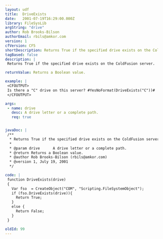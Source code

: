 ```yaml
---
layout: udf
title:  DriveExists
date:   2001-07-19T16:29:00.000Z
library: FileSysLib
argString: "drive"
author: Rob Brooks-Bilson
authorEmail: rbils@amkor.com
version: 1
cfVersion: CF5
shortDescription: Returns True if the specified drive exists on the ColdFusion server. (Windows only)
tagBased: false
description: |
 Returns True if the specified drive exists on the ColdFusion server.  Because this function uses COM, it is only supported in the Windows version of ColdFusion.

returnValue: Returns a Boolean value.

example: |
 <CFOUTPUT>
 Is there a "C" drive on this server? #YesNoFormat(DriveExists("C"))#
 </CFOUTPUT>

args:
 - name: drive
   desc: A drive letter or a complete path.
   req: true


javaDoc: |
 /**
  * Returns True if the specified drive exists on the ColdFusion server. (Windows only)
  * 
  * @param drive      A drive letter or a complete path. 
  * @return Returns a Boolean value. 
  * @author Rob Brooks-Bilson (rbils@amkor.com) 
  * @version 1, July 19, 2001 
  */

code: |
 function DriveExists(drive)
 {
   Var fso  = CreateObject("COM", "Scripting.FileSystemObject");
   if (fso.DriveExists(drive)){
     Return True;
   }
   else {
     Return False;
   }
 }

oldId: 99
---
```


